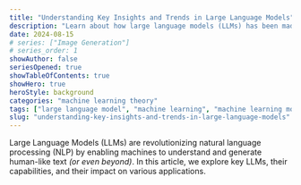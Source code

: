 ```yaml
---
title: "Understanding Key Insights and Trends in Large Language Models"
description: "Learn about how large language models (LLMs) has been made and evolved by looking into its key insights and trends"
date: 2024-08-15
# series: ["Image Generation"]
# series_order: 1
showAuthor: false
seriesOpened: true
showTableOfContents: true
showHero: true
heroStyle: background
categories: "machine learning theory"
tags: ["large language model", "machine learning", "machine learning models"]
slug: "understanding-key-insights-and-trends-in-large-language-models"
---
```


Large Language Models (LLMs) are revolutionizing natural language processing (NLP) by enabling machines to understand and generate human-like text _(or even beyond)_. In this article, we explore key LLMs, their capabilities, and their impact on various applications.
